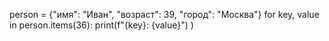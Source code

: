 person = {"имя": "Иван", "возраст": 39, "город": "Москва"}
for key, value in person.items(36):
  print(f"{key}: {value}")
)
